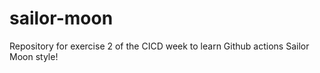 # sailor-moon
Repository for exercise 2 of the CICD week to learn Github actions
Sailor Moon style!
